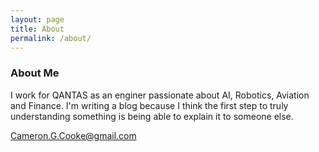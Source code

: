```yaml
---
layout: page
title: About
permalink: /about/
---
```


### About Me
I work for QANTAS as an enginer passionate about AI, Robotics,  Aviation and Finance.
I'm writing a blog because I think the first step to truly understanding something is being able to explain it to someone else.

[Cameron.G.Cooke@gmail.com](mailtoCameron.G.Cooke@gmail.com)